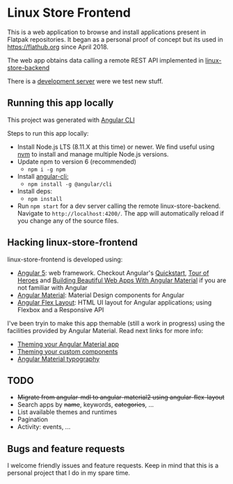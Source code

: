 # Linux Store Frontend

This is a web application to browse and install applications present in Flatpak repositories. It began as a personal proof of concept but its used in https://flathub.org since April 2018.

The web app obtains data calling a remote REST API implemented in [linux-store-backend](https://github.com/jgarciao/linux-store-backend) 

There is a [development server](http://45.55.104.129) were we test new stuff.

## Running this app locally

This project was generated with [Angular CLI](https://github.com/angular/angular-cli)

Steps to run this app locally:
* Install Node.js LTS (8.11.X at this time) or newer. We find useful using [nvm](https://github.com/creationix/nvm) to install and manage multiple Node.js versions.
* Update npm to version 6 (recommended)
  * ```npm i -g npm```
* Install [angular-cli:](https://github.com/angular/angular-cli) 
  * ```npm install -g @angular/cli```
* Install deps:
  * ```npm install ```
* Run `npm start` for a dev server calling the remote linux-store-backend. Navigate to `http://localhost:4200/`. The app will automatically reload if you change any of the source files.


## Hacking linux-store-frontend

linux-store-frontend is developed using:
* [Angular 5](https://angular.io/): web framework. Checkout Angular's [Quickstart](https://angular.io/guide/quickstart), [Tour of Heroes](https://angular.io/tutorial) and [Building Beautiful Web Apps With Angular Material](https://www.barbarianmeetscoding.com/blog/2017/01/31/building-beautiful-web-apps-with-angular-material-part-i/) if you are not familiar with Angular
* [Angular Material](https://material.angular.io/): Material Design components for Angular
* [Angular Flex Layout](https://github.com/angular/flex-layout): HTML UI layout for Angular applications; using Flexbox and a Responsive API 

I've been tryin to make this app themable (still a work in progress) using the facilities provided by Angular Material. Read next links for more info:
* [Theming your Angular Material app](https://material.angular.io/guide/theming)
* [Theming your custom components](https://material.angular.io/guide/theming-your-components)
* [Angular Material typography](https://material.angular.io/guide/typography)

## TODO
* ~~Migrate from angular-mdl to angular-material2 using angular-flex-layout~~
* Search apps by ~~name~~, keywords, ~~categories~~, ...
* List available themes and runtimes
* Pagination
* Activity: events, ...

## Bugs and feature requests

I welcome friendly issues and feature requests. Keep in mind that this is a personal project that I do in my spare time. 
